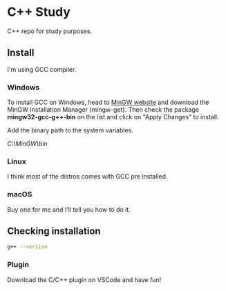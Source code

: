 # C++ Study

C++ repo for study purposes.

## Install

I'm using GCC compiler.

### Windows

To install GCC on Windows, head to [MinGW website](http://www.mingw.org/) and download the MinGW Installation Manager (mingw-get). Then check the package **mingw32-gcc-g++-bin** on the list and click on "Apply Changes" to install.

Add the binary path to the system variables.

_C:\MinGW\bin_

### Linux

I think most of the distros comes with GCC pre installed.

### macOS

Buy one for me and I'll tell you how to do it.

## Checking installation

```sh
g++ --version
```

### Plugin

Download the C/C++ plugin on VSCode and have fun!
